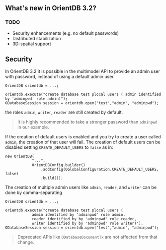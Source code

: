 
## What's new in OrientDB 3.2?

### TODO

- Security enhancements (e.g. no default passwords)
- Distributed stabilization
- 3D-spatial support

## Security

In OrientDB 3.2 it is possible in the multimodel API to provide an admin user with password, instead of using a default admin user.
```
OrientDB orientdb = ...;

orientdb.execute("create database test plocal users ( admin identified by 'adminpwd' role admin)");
ODatabaseSession session = orientdb.open("test","admin", "adminpwd");
```
the roles `admin`, `writer`, `reader` are still created by default.

> It is highly recommended to take a stronger password than `adminpwd` in our example.

If the creation of default users is enabled and you try to create a user called `admin`, the creation of that user will fail.
The creation of default users can be disabled setting `CREATE_DEFAULT_USERS` to `false` as in:
```
new OrientDB(
            "...",
            OrientDBConfig.builder()
                .addConfig(OGlobalConfiguration.CREATE_DEFAULT_USERS, false)
                .build());
```

The creation of multiple admin users like `admin`, `reader`, and `writer` can be done by comma-separating
```
OrientDB orientdb = ...;

orientdb.execute("create database test plocal users ( 
            admin identified by 'adminpwd' role admin, 
            reader identified by by 'adminpwd' role reader, 
            writer identified by by 'adminpwd' role writer)");
ODatabaseSession session = orientdb.open("test","admin", "adminpwd");
```

> Deprecated APIs like `ODatabaseDocumentTx` are not affected from that change.
